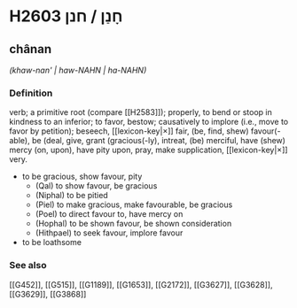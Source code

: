 # H2603 חָנַן / חנן

## chânan

_(khaw-nan' | haw-NAHN | ha-NAHN)_

### Definition

verb; a primitive root (compare [[H2583]]); properly, to bend or stoop in kindness to an inferior; to favor, bestow; causatively to implore (i.e., move to favor by petition); beseech, [[lexicon-key|×]] fair, (be, find, shew) favour(-able), be (deal, give, grant (gracious(-ly), intreat, (be) merciful, have (shew) mercy (on, upon), have pity upon, pray, make supplication, [[lexicon-key|×]] very.

- to be gracious, show favour, pity
    - (Qal) to show favour, be gracious
    - (Niphal) to be pitied
    - (Piel) to make gracious, make favourable, be gracious
    - (Poel) to direct favour to, have mercy on
    - (Hophal) to be shown favour, be shown consideration
    - (Hithpael) to seek favour, implore favour
- to be loathsome
### See also

[[G452]], [[G515]], [[G1189]], [[G1653]], [[G2172]], [[G3627]], [[G3628]], [[G3629]], [[G3868]]

